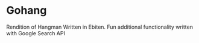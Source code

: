 # Gohang
Rendition of Hangman Written in Ebiten. Fun additional functionality written with Google Search API

